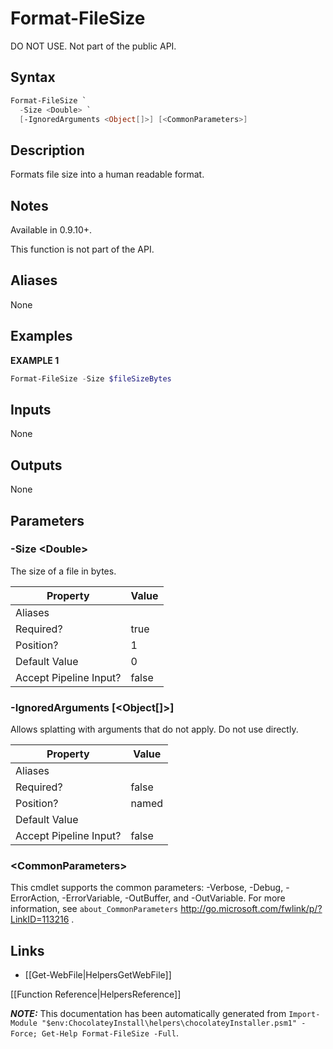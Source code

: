 ﻿# Format-FileSize

DO NOT USE. Not part of the public API.

## Syntax

~~~powershell
Format-FileSize `
  -Size <Double> `
  [-IgnoredArguments <Object[]>] [<CommonParameters>]
~~~

## Description

Formats file size into a human readable format.

## Notes

Available in 0.9.10+.

This function is not part of the API.

## Aliases

None

## Examples

 **EXAMPLE 1**

~~~powershell
Format-FileSize -Size $fileSizeBytes

~~~ 

## Inputs

None

## Outputs

None

## Parameters

###  -Size &lt;Double&gt;
The size of a file in bytes.

Property               | Value
---------------------- | -----
Aliases                | 
Required?              | true
Position?              | 1
Default Value          | 0
Accept Pipeline Input? | false
 
###  -IgnoredArguments [&lt;Object[]&gt;]
Allows splatting with arguments that do not apply. Do not use directly.

Property               | Value
---------------------- | -----
Aliases                | 
Required?              | false
Position?              | named
Default Value          | 
Accept Pipeline Input? | false
 
### &lt;CommonParameters&gt;

This cmdlet supports the common parameters: -Verbose, -Debug, -ErrorAction, -ErrorVariable, -OutBuffer, and -OutVariable. For more information, see `about_CommonParameters` http://go.microsoft.com/fwlink/p/?LinkID=113216 .


## Links

 * [[Get-WebFile|HelpersGetWebFile]]


[[Function Reference|HelpersReference]]

***NOTE:*** This documentation has been automatically generated from `Import-Module "$env:ChocolateyInstall\helpers\chocolateyInstaller.psm1" -Force; Get-Help Format-FileSize -Full`.
